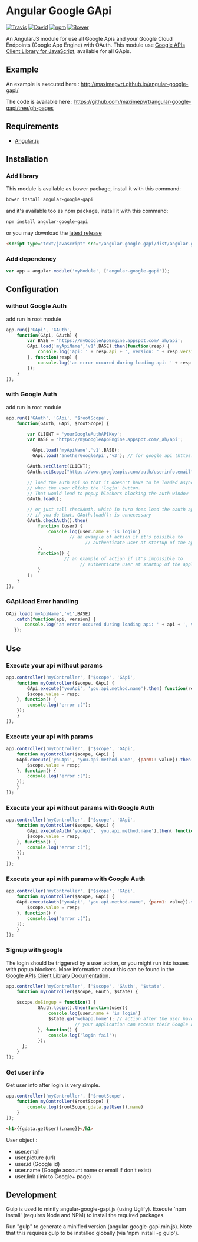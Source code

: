 Angular Google GApi
=======================
[![Travis](https://img.shields.io/travis/maximepvrt/angular-google-gapi.svg)](https://travis-ci.org/maximepvrt/angular-google-gapi)
[![David](https://img.shields.io/david/maximepvrt/angular-google-gapi.svg)]()
[![npm](https://img.shields.io/npm/v/angular-google-gapi.svg)](https://www.npmjs.com/package/angular-google-gapi) [![Bower](https://img.shields.io/bower/v/angular-google-gapi.svg)](http://bower.io/search/?q=angular-google-gapi)

An AngularJS module for use all Google Apis and your Google Cloud Endpoints (Google App Engine) with OAuth.
This module use [Google APIs Client Library for JavaScript](https://developers.google.com/api-client-library/javascript/), available for all GApis.

## Example

An example is executed here : http://maximepvrt.github.io/angular-google-gapi/

The code is available here : https://github.com/maximepvrt/angular-google-gapi/tree/gh-pages

## Requirements

- [Angular.js](http://angularjs.org)

## Installation
### Add library
This module is available as bower package, install it with this command:

```bash
bower install angular-google-gapi
```

and it's available too as npm package, install it with this command:

```bash
npm install angular-google-gapi
```

or you may download the [latest release](https://github.com/maximepvrt/angular-google-gapi/releases)

```html
<script type="text/javascript" src="/angular-google-gapi/dist/angular-google-gapi.min.js"></script>
```
### Add dependency

```javascript
var app = angular.module('myModule', ['angular-google-gapi']);
```

## Configuration
### without Google Auth

add run in root module

```javascript
app.run(['GApi', 'GAuth',
    function(GApi, GAuth) {
        var BASE = 'https://myGoogleAppEngine.appspot.com/_ah/api';
        GApi.load('myApiName','v1',BASE).then(function(resp) {
            console.log('api: ' + resp.api + ', version: ' + resp.version + ' loaded');
        }, function(resp) {
            console.log('an error occured during loading api: ' + resp.api + ', resp.version: ' + version);
        });
    }
]);
```
### with Google Auth

add run in root module

```javascript
app.run(['GAuth', 'GApi', '$rootScope',
    function(GAuth, GApi, $rootScope) {

        var CLIENT = 'yourGoogleAuthAPIKey';
        var BASE = 'https://myGoogleAppEngine.appspot.com/_ah/api';

	      GApi.load('myApiName','v1',BASE);
	      GApi.load('anotherGoogleApi','v3'); // for google api (https://developers.google.com/apis-explorer/)

        GAuth.setClient(CLIENT);
        GAuth.setScope("https://www.googleapis.com/auth/userinfo.email"); // default scope is only https://www.googleapis.com/auth/userinfo.email

      	// load the auth api so that it doesn't have to be loaded asynchronously
      	// when the user clicks the 'login' button.
      	// That would lead to popup blockers blocking the auth window
      	GAuth.load();

      	// or just call checkAuth, which in turn does load the oauth api.
      	// if you do that, GAuth.load(); is unnecessary
        GAuth.checkAuth().then(
            function (user) {
                console.log(user.name + 'is login')
                        // an example of action if it's possible to
                			  // authenticate user at startup of the application
            },
            function() {
		              // an example of action if it's impossible to
					        // authenticate user at startup of the application
            }
        );
    }
]);
```

### GApi.load Error handling

 ```javascript
GApi.load('myApiName','v1',BASE)
    .catch(function(api, version) {
        console.log('an error occured during loading api: ' + api + ', version: ' + version);
    });
```

## Use

### Execute your api without params

```javascript
app.controller('myController', ['$scope', 'GApi',
    function myController($scope, GApi) {
      	GApi.execute('youApi', 'you.api.method.name').then( function(resp) {
	    $scope.value = resp;
	}, function() {
		console.log("error :(");
	});
    }
]);
```

### Execute your api with params

```javascript
app.controller('myController', ['$scope', 'GApi',
    function myController($scope, GApi) {
	GApi.execute('youApi', 'you.api.method.name', {parm1: value}).then( function(resp) {
	    $scope.value = resp;
	}, function() {
		console.log("error :(");
	});
    }
]);
```

### Execute your api without params with Google Auth

```javascript
app.controller('myController', ['$scope', 'GApi',
    function myController($scope, GApi) {
      	GApi.executeAuth('youApi', 'you.api.method.name').then( function(resp) {
	    $scope.value = resp;
	}, function() {
		console.log("error :(");
	});
    }
]);
```

### Execute your api with params with Google Auth

```javascript
app.controller('myController', ['$scope', 'GApi',
    function myController($scope, GApi) {
	GApi.executeAuth('youApi', 'you.api.method.name', {parm1: value}).then( function(resp) {
	    $scope.value = resp;
	}, function() {
		console.log("error :(");
	});
    }
]);
```

### Signup with google

The login should be triggered by a user action, or you might run into issues with popup blockers. More information about this can be found in the [Google APIs Client Library Documentation](https://developers.google.com/api-client-library/javascript/features/authentication#specifying-your-client-id-and-scopes).
```javascript
app.controller('myController', ['$scope', 'GAuth', '$state',
    function myController($scope, GAuth, $state) {

	$scope.doSingup = function() {
      	    GAuth.login().then(function(user){
                console.log(user.name + 'is login')
        	    $state.go('webapp.home'); // action after the user have validated that
        				  // your application can access their Google account.
            }, function() {
            	console.log('login fail');
            });
      };
    }
]);
```

### Get user info

Get user info after login is very simple.

```javascript
app.controller('myController', ['$rootScope',
    function myController($rootScope) {
        console.log($rootScope.gdata.getUser().name)
    }
]);
```

```html
<h1>{{gdata.getUser().name}}</h1>
```
User object :
 - user.email
 - user.picture (url)
 - user.id (Google id)
 - user.name (Google account name or email if don't exist)
 - user.link (link to Google+ page)

## Development

Gulp is used to minify angular-google-gapi.js (using Uglify). Execute 'npm install' (requires Node and NPM) to install the required packages.

Run "gulp" to generate a minified version (angular-google-gapi.min.js). Note that this requires gulp to be installed globally (via 'npm install -g gulp').
